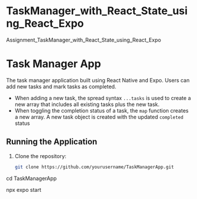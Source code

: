 # TaskManager_with_React_State_using_React_Expo
Assignment_TaskManager_with_React_State_using_React_Expo

# Task Manager App

The task manager application built using React Native and Expo. Users can add new tasks and mark tasks as completed.

- When adding a new task, the spread syntax `...tasks` is used to create a new array that includes all existing tasks plus the new task.
- When toggling the completion status of a task, the `map` function creates a new array. A new task object is created with the updated `completed` status

## Running the Application

1. Clone the repository:
   ```bash
   git clone https://github.com/yourusername/TaskManagerApp.git
cd TaskManagerApp

npx expo start
